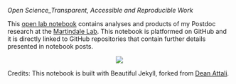 *Open Science_Transparent, Accessible and Reproducible Work*

This [open lab notebook](https://fscucchia.github.io/FScucchia_Lab_Notebook-Martindale_Lab/) contains analyses and products of my Postdoc research at the [Martindale Lab](https://www.whitney.ufl.edu/people/current-research-faculty/mark-q-martindale-phd/).
This notebook is platformed on GitHub and it is directly linked to GitHub repositories that contain further details presented in notebook posts. 

<p align="center">
  <img src="https://github.com/fscucchia/FScucchia_Lab_Notebook-Martindale_Lab/blob/master/media/ezgif.com-resize.gif?raw=true" />
</p>

Credits: This notebook is built with Beautiful Jekyll, forked from [Dean Attali](https://github.com/daattali/beautiful-jekyll). 
